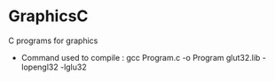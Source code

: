 # GraphicsC
C programs for graphics
 - Command used to compile : gcc Program.c -o Program glut32.lib -lopengl32 -lglu32
